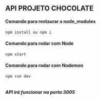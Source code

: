 ## API PROJETO CHOCOLATE

#### Comando para restaurar a node_modules

```
npm install ou npm i
```

#### Comando para rodar com Node

```
npm start
```

#### Comando para rodar com Nodemon

```
npm run dev


```
##### API irá funcionar na porta 3005


